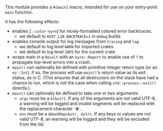 This module provides a `#[main]` macro, intended for use on your entry-point
`main` function.

It has the following effects:

- enables [`::color-eyre`] for nicely-formatted colored error backtraces.
  - we default to `RUST_LIB_BACKTRACE=1` in `debug` builds
- enables console output for log messages from `tracing` and `log`.
  - we default to log level `WARN` for imported crates
  - we default to log level `INFO` for the current crate
- wraps main in a `Result` with an `eyre::Report` to enable use of `?` to
  propagate top-level errors into a crash.
- `main()` can optionally be defined with primitive integer return type (or an
  `ez::Int`). if so, the process will use `main()`'s return value as its exit
  status, as in C. (This ensures that all destructors on the stack have had a
  chance to run, which is not the case when calling `std::process::exit()`
  directly.)
- `main()` can optionally be defined to take one or two arguments:
  - `args` must be a `&[&str]`. If any of the arguments are not valid UTF-8,
    a warning will be logged and invalid segments will be replaced with the
    replacement character `'�'`.
  - `env` must be a `&HashMap<&str, &str>`. If any keys or values are not valid
    UTF-8, an warning will be logged and they will be excluded from the list.
